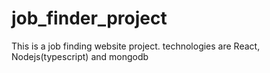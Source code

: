 # job_finder_project

This is a job finding website project.
technologies are React, Nodejs(typescript) and mongodb
